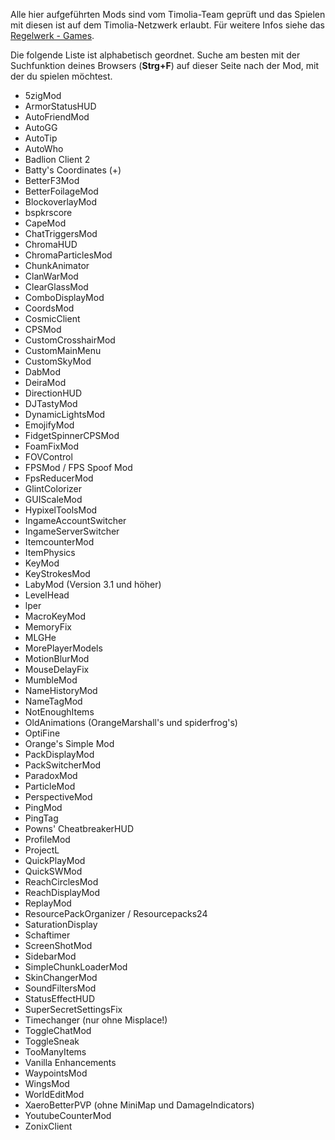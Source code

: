 Alle hier aufgeführten Mods sind vom Timolia-Team geprüft und das Spielen mit diesen ist auf dem Timolia-Netzwerk erlaubt. Für weitere Infos siehe das [Regelwerk - Games](/rules/games/#2-modifikationen-modshacks-resource-packs-und-minimaps).

Die folgende Liste ist alphabetisch geordnet. Suche am besten mit der Suchfunktion deines Browsers (**Strg+F**) auf dieser Seite nach der Mod, mit der du spielen möchtest.

- 5zigMod
- ArmorStatusHUD
- AutoFriendMod
- AutoGG
- AutoTip
- AutoWho
- Badlion Client 2
- Batty's Coordinates (+)
- BetterF3Mod
- BetterFoilageMod
- BlockoverlayMod
- bspkrscore
- CapeMod
- ChatTriggersMod
- ChromaHUD
- ChromaParticlesMod
- ChunkAnimator
- ClanWarMod
- ClearGlassMod
- ComboDisplayMod
- CoordsMod
- CosmicClient
- CPSMod
- CustomCrosshairMod
- CustomMainMenu
- CustomSkyMod
- DabMod
- DeiraMod
- DirectionHUD
- DJTastyMod
- DynamicLightsMod
- EmojifyMod
- FidgetSpinnerCPSMod
- FoamFixMod
- FOVControl
- FPSMod / FPS Spoof Mod
- FpsReducerMod
- GlintColorizer
- GUIScaleMod
- HypixelToolsMod
- IngameAccountSwitcher
- IngameServerSwitcher
- ItemcounterMod
- ItemPhysics
- KeyMod
- KeyStrokesMod
- LabyMod (Version 3.1 und höher)
- LevelHead
- lper
- MacroKeyMod
- MemoryFix
- MLGHe
- MorePlayerModels
- MotionBlurMod
- MouseDelayFix
- MumbleMod
- NameHistoryMod
- NameTagMod
- NotEnoughItems
- OldAnimations (OrangeMarshall's und spiderfrog's)
- OptiFine
- Orange's Simple Mod
- PackDisplayMod
- PackSwitcherMod
- ParadoxMod
- ParticleMod
- PerspectiveMod
- PingMod
- PingTag
- Powns' CheatbreakerHUD
- ProfileMod
- ProjectL
- QuickPlayMod
- QuickSWMod
- ReachCirclesMod
- ReachDisplayMod
- ReplayMod
- ResourcePackOrganizer / Resourcepacks24
- SaturationDisplay
- Schaftimer
- ScreenShotMod
- SidebarMod
- SimpleChunkLoaderMod
- SkinChangerMod
- SoundFiltersMod
- StatusEffectHUD
- SuperSecretSettingsFix
- Timechanger (nur ohne Misplace!)
- ToggleChatMod
- ToggleSneak
- TooManyItems
- Vanilla Enhancements
- WaypointsMod
- WingsMod
- WorldEditMod
- XaeroBetterPVP (ohne MiniMap und DamageIndicators)
- YoutubeCounterMod
- ZonixClient